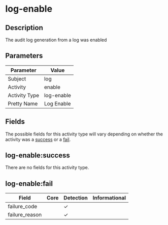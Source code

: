 log-enable
==========

Description
-----------
The audit log generation from a log was enabled

Parameters
----------
| Parameter     | Value      |
| ------------- | ---------- |
| Subject       | log        |
| Activity      | enable     |
| Activity Type | log-enable |
| Pretty Name   | Log Enable |


Fields
------

The possible fields for this activity type will vary depending on whether the activity was a [success](#log-enablesuccess) or a [fail](#log-enablefail).


log-enable:success
------------------

There are no fields for this activity type.


log-enable:fail
---------------

| Field          | Core | Detection | Informational |
| -------------- | ---- | --------- | ------------- |
| failure_code   |      | &#10003;  |               |
| failure_reason |      | &#10003;  |               |